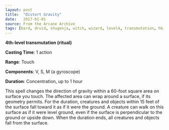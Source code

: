```yaml
---
layout: post
title:  "Distort Gravity"
date:   2017-01-01
source: From the Arcane Archive
tags: [bard, druid, shugenja, witch, wizard, level4, transmutation, hb, fan]
---
```


**4th-level transmutation (ritual)**

**Casting Time**: 1 action

**Range**: Touch

**Components**: V, S, M (a gyroscope)

**Duration**: Concentration, up to 1 hour

This spell changes the direction of gravity within a 60-foot square area on surface you touch. The affected area can wrap around a surface, if its geometry permits. For the duration, creatures and objects within 15 feet of the surface fall toward it as if it were the ground. A creature can walk on this surface as if it were level ground, even if the surface is perpendicular to the ground or upside down. When the duration ends, all creatures and objects fall from the surface.
